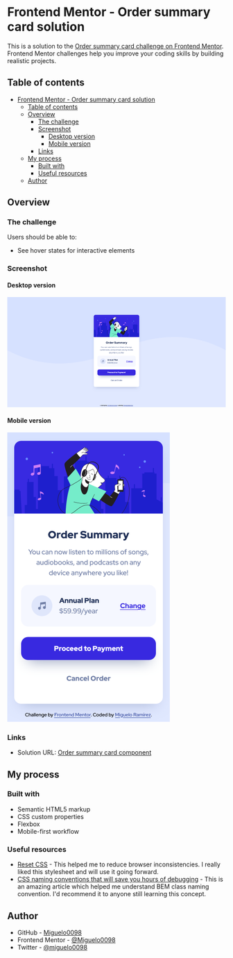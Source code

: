 # Frontend Mentor - Order summary card solution

This is a solution to the [Order summary card challenge on Frontend Mentor](https://www.frontendmentor.io/challenges/order-summary-component-QlPmajDUj). Frontend Mentor challenges help you improve your coding skills by building realistic projects.

## Table of contents

- [Frontend Mentor - Order summary card solution](#frontend-mentor---order-summary-card-solution)
  - [Table of contents](#table-of-contents)
  - [Overview](#overview)
    - [The challenge](#the-challenge)
    - [Screenshot](#screenshot)
      - [Desktop version](#desktop-version)
      - [Mobile version](#mobile-version)
    - [Links](#links)
  - [My process](#my-process)
    - [Built with](#built-with)
    - [Useful resources](#useful-resources)
  - [Author](#author)

## Overview

### The challenge

Users should be able to:

- See hover states for interactive elements

### Screenshot

#### Desktop version

![desktop screenshot](./screenshots/desktop-screenshot.png)

#### Mobile version

![desktop screenshot](./screenshots/mobile-screenshot.png)

### Links

- Solution URL: [Order summary card component](https://miguelo0098.github.io/Order-summary-card-component/)

## My process

### Built with

- Semantic HTML5 markup
- CSS custom properties
- Flexbox
- Mobile-first workflow

### Useful resources

- [Reset CSS](https://meyerweb.com/eric/tools/css/reset/) - This helped me to reduce browser inconsistencies. I really liked this stylesheet and will use it going forward.
- [CSS naming conventions that will save you hours of debugging](https://www.freecodecamp.org/news/css-naming-conventions-that-will-save-you-hours-of-debugging-35cea737d849/) - This is an amazing article which helped me understand BEM class naming convention. I'd recommend it to anyone still learning this concept.

## Author

- GitHub - [Miguelo0098](https://www.your-site.com)
- Frontend Mentor - [@Miguelo0098](https://www.frontendmentor.io/profile/Miguelo0098)
- Twitter - [@miguelo0098](https://www.twitter.com/miguelo0098)
